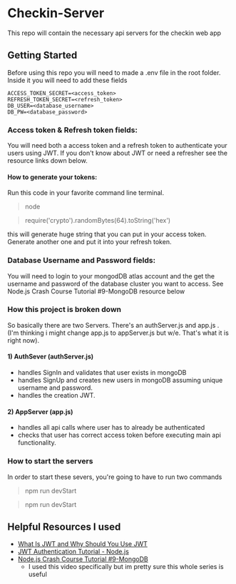 # Checkin-Server
This repo will contain the necessary api servers for the checkin web app

## Getting Started
Before using this repo you will need to made a .env file in the root folder.
Inside it you will need to add these fields
```
ACCESS_TOKEN_SECRET=<access_token>
REFRESH_TOKEN_SECRET=<refresh_token>
DB_USER=<database_username>
DB_PW=<database_password>
```
### Access token & Refresh token fields:
You will need both a access token and a refresh token to authenticate your users using JWT. If you don't know about JWT or need a refresher see the resource links down below.  
#### How to generate your tokens:
Run this code in your favorite command line terminal.
> node

> require('crypto').randomBytes(64).toString('hex')

this will generate huge string that you can put in your access token. Generate another one and put it into your refresh token.

### Database Username and Password fields:
You will need to login to your mongodDB atlas account and the get the username and password of the database cluster you want to access.
See Node.js Crash Course Tutorial #9-MongoDB resource below

### How this project is broken down
So basically there are two Servers. There's an authServer.js and app.js . (I'm thinking i might change app.js to appServer.js but w/e. That's what it is right now).

#### 1) AuthSever (authServer.js)
* handles SignIn and validates that user exists in mongoDB
* handles SignUp and creates new users in mongoDB assuming unique username and password.
* handles the creation JWT.

#### 2) AppServer (app.js)
* handles all api calls where user has to already be authenticated
* checks that user has correct access token before executing main api functionality.

### How to start the servers
In order to start these severs, you're going to have to run two commands
> npm run devStart

> npm run devStart

## Helpful Resources I used
* [What Is JWT and Why Should You Use JWT](https://www.youtube.com/watch?v=7Q17ubqLfaM)
* [JWT Authentication Tutorial - Node.js](https://www.youtube.com/watch?v=mbsmsi7l3r4)
* [Node.js Crash Course Tutorial #9-MongoDB](https://www.youtube.com/watch?v=bxsemcrY4gQ)
   * I used this video specifically but im pretty sure this whole series is useful
